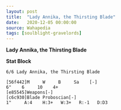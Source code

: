 ```yaml
---
layout: post
title:  "Lady Annika, the Thirsting Blade"
date:   2020-12-05 00:00:00
source: Wahapedia
tags: [soulblight-gravelords]
---
```


**Lady Annika, the Thirsting Blade**

**Stat Block**
```
6/6 Lady Annika, the Thirsting Blade
```

```
[56f442]M     W     B     Sa    [-]
6"    6     10    4+    
[e85545]Weapons[-]
[c6c930]Blade Proboscian[-]
1"     A:4    H:3+   W:3+   R:-1   D:D3  
```
    